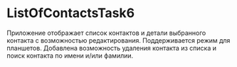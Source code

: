 # ListOfContactsTask6

Приложение отображает список контактов и детали выбранного контакта с возможностью редактирования. Поддерживается режим для планшетов.
Добавлена возможность удаления контакта из списка и поиск контакта по имени и/или фамилии.
